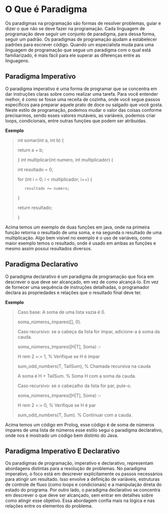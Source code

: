 # O Que é Paradigma
Os paradigmas na programação são formas de resolver problemas, guiar e dizer o que não se deve fazer na programação. 
Cada linguagem de programação deve seguir um conjunto de paradigma, para dessa forma, seguir um padrão.
Os paradigmas de programação ajudam a estabelecer padrões para escrever código. 
Quando um especialista muda para uma linguagem de programação que segue um paradigma com o qual está familiarizado, 
é mais fácil para ele superar as diferenças entre as linguagens.

## Paradigma Imperativo
O paradigma imperativo é uma forma de programar que se concentra em dar instruções claras sobre como realizar uma tarefa. 
Para você entender melhor, é como se fosse uma receita de cozinha, onde você segue passos específicos para preparar aquele 
prato de doce ou salgado que você gosta. 
Neste estilo de programação, podemos mudar o valor das coisas conforme precisarmos, sendo esses valores mutáveis, 
as variáveis, podemos criar loops, condicionais,  entre outras funções que podem ser atribuídas.

**Exemplo** 

>int somar(int a, int b) {
>
>   return a + b;
>
>}
>int multiplicar(int numero, int multiplicador) {
>
>    int resultado = 0;
>
>    for (int i = 0; i < multiplicador; i++) {
>
>        resultado += numero;
>
>    }
>
>    return resultado;
>
>}

Acima temos um exemplo de duas funções em java, onde na primeira função retorna o resultado de uma soma, e na segunda o resultado de uma multiplicação. Algo bem visivel no exemplo é o uso de variáveis, como maior exemplo temos o resultado, onde é usado em ambas as funções e mesmo assim possui resultados diversos.

## Paradigma Declarativo 
O paradigma declarativo é um paradigma de programação que foca em descrever o que deve ser alcançado, em vez de como alcançá-lo. Em vez de fornecer uma sequência de instruções detalhadas, o programador declara as propriedades e relações que o resultado final deve ter. 

**Exemplo** 

>   Caso base: A soma de uma lista vazia é 0. 
>
>   soma_números_ímpares([], 0). 
> 
>   Caso recursivo: se a cabeça da lista for ímpar, adicione-a à soma da cauda. 
>
>   soma_números_ímpares([H|T], Soma) :- 
>
>   H rem 2 =:= 1, % Verifique se H é ímpar 
>
>   sum_odd_numbers(T, TailSum), % Chamada recursiva na cauda 
>
>   A soma é H + TailSum. % Soma H com a soma da cauda. 
> 
>   Caso recursivo: se o cabeçalho da lista for par, pule-o. 
>
>   soma_números_ímpares([H|T], Soma) :- 
>
>   H rem 2 =:= 0, % Verifique se H é par  
>
>   sum_odd_numbers(T, Sum). % Continuar com a cauda. 

Acima temos um código em Prolog, esse código é de soma de números ímpares de uma lista de números esse estilo segui o paradigma declarativo, onde nos é mostrado um código bem distinto do Java.

## Paradigma Imperativo E Declarativo
Os paradigmas de programação, imperativo e declarativo, representam abordagens distintas para a resolução de problemas. No paradigma imperativo, o foco está em descrever explicitamente os passos necessários para atingir um resultado. Isso envolve a definição de variáveis, estruturas de controle de fluxo (como loops e condicionais) e a manipulação direta do estado do programa. Por outro lado, o paradigma declarativo se concentra em descrever o que deve ser alcançado, sem entrar em detalhes sobre como atingir esse objetivo. Essa abordagem confia mais na lógica e nas relações entre os elementos do problema.


